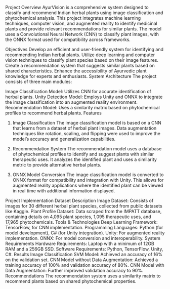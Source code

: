 Project Overview
AyurVision is a comprehensive system designed to classify and recommend Indian herbal plants using image classification and phytochemical analysis. This project integrates machine learning techniques, computer vision, and augmented reality to identify medicinal plants and provide relevant recommendations for similar plants. The model uses a Convolutional Neural Network (CNN) to classify plant images, with the ONNX format used for compatibility across frameworks.

Objectives
Develop an efficient and user-friendly system for identifying and recommending Indian herbal plants.
Utilize deep learning and computer vision techniques to classify plant species based on their image features.
Create a recommendation system that suggests similar plants based on shared characteristics.
Enhance the accessibility of Ayurvedic plant knowledge for experts and enthusiasts.
System Architecture
The project consists of three main modules:

Image Classification Model: Utilizes CNN for accurate identification of herbal plants.
Unity Detection Model: Employs Unity and ONNX to integrate the image classification into an augmented reality environment.
Recommendation Model: Uses a similarity matrix based on phytochemical profiles to recommend herbal plants.
Features
1. Image Classification
The image classification model is based on a CNN that learns from a dataset of herbal plant images. Data augmentation techniques like rotation, scaling, and flipping were used to improve the model’s accuracy and generalization capabilities.

2. Recommendation System
The recommendation model uses a database of phytochemical profiles to identify and suggest plants with similar therapeutic uses. It analyzes the identified plant and uses a similarity metric to provide alternative herbal plants.

3. ONNX Model Conversion
The image classification model is converted to ONNX format for compatibility and integration with Unity. This allows for augmented reality applications where the identified plant can be viewed in real time with additional information displayed.

Project Implementation
Dataset Description
Image Dataset: Consists of images for 30 different herbal plant species, collected from public datasets like Kaggle.
Plant Profile Dataset: Data scraped from the IMPATT database, containing details on 4,095 plant species, 1,095 therapeutic uses, and 17,965 phytochemicals.
Tools & Technologies
Deep Learning Framework: TensorFlow, for CNN implementation.
Programming Languages: Python (for model development), C# (for Unity integration).
Unity: For augmented reality implementation.
ONNX: For model conversion and interoperability.
System Requirements
Hardware Requirements: Laptop with a minimum of 12GB RAM and a 256GB SSD.
Software Requirements: Python, TensorFlow, Unity, C#.
Results
Image Classification
SVM Model: Achieved an accuracy of 16% on the validation set.
CNN Model without Data Augmentation: Achieved a training accuracy of 100% and validation accuracy of 80%.
CNN Model with Data Augmentation: Further improved validation accuracy to 90%.
Recommendations
The recommendation system uses a similarity matrix to recommend plants based on shared phytochemical properties.
